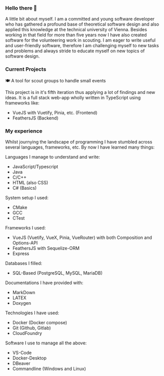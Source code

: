 ### Hello there 👋

A little bit about myself. I am a committed and young software developer who has gathered a profound base of theoretical software design and also applied this knowledge at the technical university of Vienna. Besides working in that field for more than five years now I have also created software for the volunteering work in scouting. I am eager to write useful and user-friendly software, therefore I am challenging myself to new tasks and problems and always stride to educate myself on new topics of software design.

### Current Projects
🍽️ A tool for scout groups to handle small events

This project is in it's fifth iteration thus applying a lot of findings and new ideas. It is a full stack web-app wholly written in TypeScript using frameworks like:
- VueJS with Vuetify, Pinia, etc. (Frontend)
- FeathersJS (Backend)

### My experience
Whilst journying the landscape of programming I have stumbled across several languages, frameworks, etc. By now I have learned many things:

Languages I manage to understand and write:
- JavaScript/Typescript
- Java
- C/C++
- HTML (also CSS)
- C# (Basics)

System setup I used:
- CMake
- GCC
- CTest

Frameworks I used:
- VueJS (Vuetify, VueX, Pinia, VueRouter) with both Composition and Options-API
- FeathersJS with Sequelize-ORM
- Express

Databases I filled:
- SQL-Based (PostgreSQL, MySQL, MariaDB)

Documentations I have provided with:
- MarkDown
- LATEX
- Doxygen

Technologies I have used:
- Docker (Docker compose)
- Git (Github, Gitlab)
- CloudFoundry

Software I use to manage all the above:
- VS-Code
- Docker-Desktop
- DBeaver
- Commandline (Windows and Linux)

<!--
**DarkTank2/DarkTank2** is a ✨ _special_ ✨ repository because its `README.md` (this file) appears on your GitHub profile.

Here are some ideas to get you started:

- 🔭 I’m currently working on ...
- 🌱 I’m currently learning ...
- 👯 I’m looking to collaborate on ...
- 🤔 I’m looking for help with ...
- 💬 Ask me about ...
- 📫 How to reach me: ...
- 😄 Pronouns: ...
- ⚡ Fun fact: ...
-->
